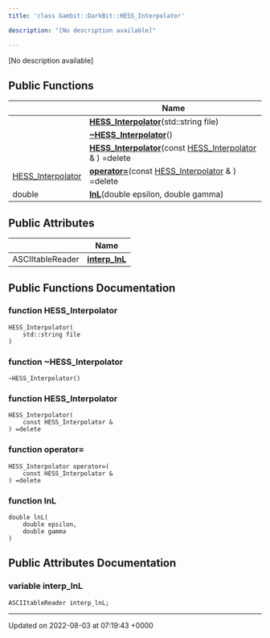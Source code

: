 ```yaml
---
title: 'class Gambit::DarkBit::HESS_Interpolator'

description: "[No description available]"

---
```









[No description available]

## Public Functions

|                | Name           |
| -------------- | -------------- |
| | **[HESS_Interpolator](/documentation/code/gambit_2.2/classes/classgambit_1_1darkbit_1_1hess__interpolator/#function-hess-interpolator)**(std::string file) |
| | **[~HESS_Interpolator](/documentation/code/gambit_2.2/classes/classgambit_1_1darkbit_1_1hess__interpolator/#function-~hess-interpolator)**() |
| | **[HESS_Interpolator](/documentation/code/gambit_2.2/classes/classgambit_1_1darkbit_1_1hess__interpolator/#function-hess-interpolator)**(const [HESS_Interpolator](/documentation/code/gambit_2.2/classes/classgambit_1_1darkbit_1_1hess__interpolator/) & ) =delete |
| [HESS_Interpolator](/documentation/code/gambit_2.2/classes/classgambit_1_1darkbit_1_1hess__interpolator/) | **[operator=](/documentation/code/gambit_2.2/classes/classgambit_1_1darkbit_1_1hess__interpolator/#function-operator=)**(const [HESS_Interpolator](/documentation/code/gambit_2.2/classes/classgambit_1_1darkbit_1_1hess__interpolator/) & ) =delete |
| double | **[lnL](/documentation/code/gambit_2.2/classes/classgambit_1_1darkbit_1_1hess__interpolator/#function-lnl)**(double epsilon, double gamma) |

## Public Attributes

|                | Name           |
| -------------- | -------------- |
| ASCIItableReader | **[interp_lnL](/documentation/code/gambit_2.2/classes/classgambit_1_1darkbit_1_1hess__interpolator/#variable-interp-lnl)**  |

## Public Functions Documentation

### function HESS_Interpolator

```
HESS_Interpolator(
    std::string file
)
```


### function ~HESS_Interpolator

```
~HESS_Interpolator()
```


### function HESS_Interpolator

```
HESS_Interpolator(
    const HESS_Interpolator & 
) =delete
```


### function operator=

```
HESS_Interpolator operator=(
    const HESS_Interpolator & 
) =delete
```


### function lnL

```
double lnL(
    double epsilon,
    double gamma
)
```


## Public Attributes Documentation

### variable interp_lnL

```
ASCIItableReader interp_lnL;
```


-------------------------------

Updated on 2022-08-03 at 07:19:43 +0000